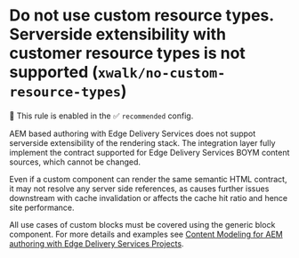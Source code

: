 # Do not use custom resource types. Serverside extensibility with customer resource types is not supported (`xwalk/no-custom-resource-types`)

💼 This rule is enabled in the ✅ `recommended` config.

<!-- end auto-generated rule header -->

AEM based authoring with Edge Delivery Services does not suppot serverside extensibility of the rendering stack. The integration layer fully implement the contract supported for Edge Delivery Services BOYM content sources, which cannot be changed. 

Even if a custom component can render the same semantic HTML contract, it may not resolve any server side references, as causes further issues downstream with cache invalidation or affects the cache hit ratio and hence site performance. 

All use cases of custom blocks must be covered using the generic block component. For more details and examples see [Content Modeling for AEM authoring with Edge Delivery Services Projects](https://experienceleague.adobe.com/en/docs/experience-manager-cloud-service/content/edge-delivery/aem-authoring/content-modeling#blocks).
